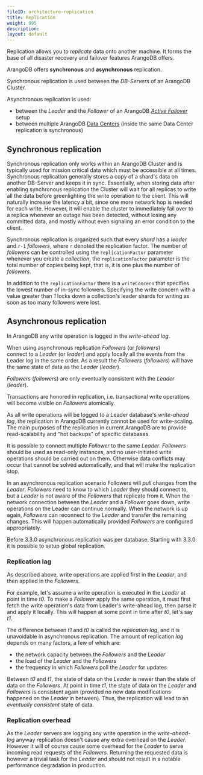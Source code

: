 ```yaml
---
fileID: architecture-replication
title: Replication
weight: 995
description: 
layout: default
---
```

Replication allows you to *replicate* data onto another machine. It
forms the base of all disaster recovery and failover features ArangoDB
offers. 

ArangoDB offers **synchronous** and **asynchronous** replication.

Synchronous replication is used between the _DB-Servers_ of an ArangoDB
Cluster.

Asynchronous replication is used:

- between the _Leader_ and the _Follower_ of an ArangoDB
  [_Active Failover_](arangodb-deployment-modes/active-failover/) setup
- between multiple ArangoDB [Data Centers](../arangosync/deployment/)
  (inside the same Data Center replication is synchronous)

## Synchronous replication

Synchronous replication only works within an ArangoDB Cluster and is typically
used for mission critical data which must be accessible at all
times. Synchronous replication generally stores a copy of a shard's
data on another DB-Server and keeps it in sync. Essentially, when storing
data after enabling synchronous replication the Cluster will wait for
all replicas to write all the data before greenlighting the write
operation to the client. This will naturally increase the latency a
bit, since one more network hop is needed for each write. However, it
will enable the cluster to immediately fail over to a replica whenever
an outage has been detected, without losing any committed data, and
mostly without even signaling an error condition to the client. 

Synchronous replication is organized such that every _shard_ has a
_leader_ and `r-1` _followers_, where `r` denoted the replication
factor. The number of _followers_ can be controlled using the
`replicationFactor` parameter whenever you create a _collection_, the
`replicationFactor` parameter is the total number of copies being
kept, that is, it is one plus the number of _followers_.

In addition to the `replicationFactor` there is a `writeConcern` that
specifies the lowest number of in-sync followers. Specifying the write concern
with a value greater than _1_ locks down a collection's leader shards for
writing as soon as too many followers were lost.

## Asynchronous replication

In ArangoDB any write operation is logged in the _write-ahead
log_. 

When using asynchronous replication _Followers_ (or _followers_)  
connect to a _Leader_ (or _leader_) and apply locally all the events from
the Leader log in the same order. As a result the _Followers_ (_followers_) 
will have the same state of data as the _Leader_ (_leader_).

_Followers_ (_followers_) are only eventually consistent with the _Leader_ (_leader_).

Transactions are honored in replication, i.e. transactional write operations will 
become visible on _Followers_ atomically.

As all write operations will be logged to a Leader database's _write-ahead log_, the 
replication in ArangoDB currently cannot be used for write-scaling. The main purposes 
of the replication in current ArangoDB are to provide read-scalability and "hot backups" 
of specific databases.

It is possible to connect multiple _Follower_ to the same _Leader_. _Followers_ should be used
as read-only instances, and no user-initiated write operations 
should be carried out on them. Otherwise data conflicts may occur that cannot be solved 
automatically, and that will make the replication stop.

In an asynchronous replication scenario Followers will _pull_ changes 
from the _Leader_. _Followers_ need to know to which _Leader_ they should 
connect to, but a _Leader_ is not aware of the _Followers_ that replicate from it. 
When the network connection between the _Leader_ and a _Follower_ goes down, write 
operations on the Leader can continue normally. When the network is up again, _Followers_ 
can reconnect to the _Leader_ and transfer the remaining changes. This will 
happen automatically provided _Followers_ are configured appropriately.

Before 3.3.0 asynchronous replication was per database. Starting with 3.3.0 it is possible
to setup global replication.

### Replication lag

As described above, write operations are applied first in the _Leader_, and then applied 
in the _Followers_. 

For example, let's assume a write operation is executed in the _Leader_ 
at point in time _t0_. To make a _Follower_ apply the same operation, it must first 
fetch the write operation's data from Leader's write-ahead log, then parse it and 
apply it locally. This will happen at some point in time after _t0_, let's say _t1_. 

The difference between _t1_ and _t0_ is called the _replication lag_, and it is unavoidable 
in asynchronous replication. The amount of replication _lag_ depends on many factors, a 
few of which are:

- the network capacity between the _Followers_ and the _Leader_
- the load of the _Leader_ and the _Followers_
- the frequency in which _Followers_ poll the _Leader_ for updates

Between _t0_ and _t1_, the state of data on the _Leader_ is newer than the state of data
on the _Followers_. At point in time _t1_, the state of data on the _Leader_ and _Followers_
is consistent again (provided no new data modifications happened on the _Leader_ in
between). Thus, the replication will lead to an _eventually consistent_ state of data.

### Replication overhead

As the _Leader_ servers are logging any write operation in the _write-ahead-log_
anyway replication doesn't cause any extra overhead on the _Leader_. However it
will of course cause some overhead for the _Leader_ to serve incoming read
requests of the _Followers_. Returning the requested data is however a trivial
task for the _Leader_ and should not result in a notable performance
degradation in production.
